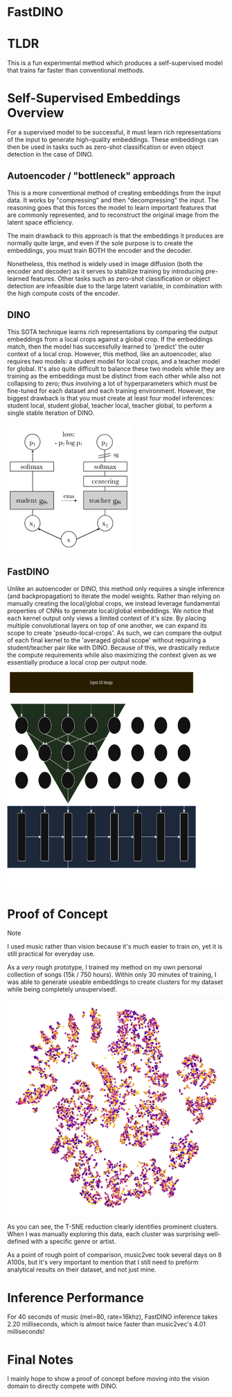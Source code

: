 # FastDINO

# TLDR
This is a fun experimental method which produces a self-supervised model that trains far faster than conventional methods.

# Self-Supervised Embeddings Overview

For a supervised model to be successful, it must learn rich representations of the input to generate high-quality embeddings. These embeddings can then be used in tasks such as zero-shot classification or even object detection in the case of DINO.

## Autoencoder / "bottleneck" approach
This is a more conventional method of creating embeddings from the input data. It works by "compressing" and then "decompressing" the input. The reasoning goes that this forces the model to learn important features that are commonly represented, and to reconstruct the original image from the latent space efficiency.

The main drawback to this approach is that the embeddings it produces are normally quite large, and even if the sole purpose is to create the embeddings, you must train BOTH the encoder and the decoder.

Nonetheless, this method is widely used in image diffusion (both the encoder and decoder) as it serves to stabilize training by introducing pre-learned features. Other tasks such as zero-shot classification or object detection are infeasible due to the large latent variable, in combination with the high compute costs of the encoder.

## DINO
This SOTA technique learns rich representations by comparing the output embeddings from a local crops against a global crop. If the embeddings match, then the model has successfully learned to 'predict' the outer context of a local crop. However, this method, like an autoencoder, also requires two models: a student model for local crops, and a teacher model for global. It's also quite difficult to balance these two models while they are training as the embeddings must be distinct from each other while also not collapsing to zero; thus involving a lot of hyperparameters which must be fine-tuned for each dataset and each training environment. However, the biggest drawback is that you must create at least four model inferences: student local, student global, teacher local, teacher global, to perform a single stable iteration of DINO.

<img src="imgs/dino.png" height=300>


## FastDINO

Unlike an autoencoder or DINO, this method only requires a single inference (and backpropagation) to iterate the model weights. Rather than relying on manually creating the local/global crops, we instead leverage fundamental properties of CNNs to generate local/global embeddings. We notice that each kernel output only views a limited context of it's size. By placing multiple convolutional layers on top of one another, we can expand its scope to create 'pseudo-local-crops'. As such, we can compare the output of each final kernel to the 'averaged global scope' without requiring a student/teacher pair like with DINO. Because of this, we drastically reduce the compute requirements while also maximizing the context given as we essentially produce a local crop per output node.

<img src="imgs/fastdino.png" height=500>

# Proof of Concept

> [!NOTE] 
> I used music rather than vision because it's much easier to train on, yet it is still practical for everyday use.

As a *very* rough prototype, I trained my method on my own personal collection of songs (15k / 750 hours). Within only 30 minutes of training, I was able to generate useable embeddings to create clusters for my dataset while being completely unsupervised!.

<img src="imgs/clusters.png" height=500>

As you can see, the T-SNE reduction clearly identifies prominent clusters. When I was manually exploring this data, each cluster was surprising well-defined with a specific genre or artist.

As a point of rough point of comparison, music2vec took several days on 8 A100s, but It's very important to mention that I still need to preform analytical results on their dataset, and not just mine.

# Inference Performance
For 40 seconds of music (mel=80, rate=16khz), FastDINO inference takes 2.20 milliseconds, which is almost twice faster than music2vec's 4.01 milliseconds!

# Final Notes

I mainly hope to show a proof of concept before moving into the vision domain to directly compete with DINO. 